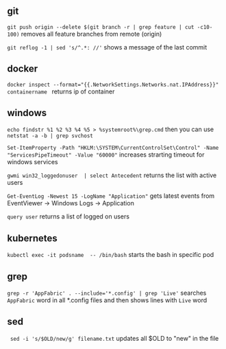 ## git

`git push origin --delete $(git branch -r | grep feature | cut -c10-100)`
removes all feature branches from remote (origin)

`git reflog -1 | sed 's/^.*: //'` shows a message of the last commit


## docker 
`docker inspect --format="{{.NetworkSettings.Networks.nat.IPAddress}}" containername `
returns ip of container 


## windows
`echo findstr %1 %2 %3 %4 %5 > %systemroot%\grep.cmd`  then you can use `netstat -a -b | grep svchost`

`Set-ItemProperty -Path "HKLM:\SYSTEM\CurrentControlSet\Control" -Name "ServicesPipeTimeout" -Value "60000"` increases strarting timeout for windows services

`gwmi win32_loggedonuser  | select Antecedent` returns the list with active users

`Get-EventLog -Newest 15 -LogName "Application"` gets latest events from EventViewer -> Windows Logs -> Application

`query user`  returns a list of logged on users

## kubernetes

`kubectl exec -it podsname  -- /bin/bash` starts the bash in specific pod

## grep

`grep -r 'AppFabric' . --include='*.config' | grep 'Live'` searches `AppFabric` word in all *.config files and then shows lines with `Live` word 

## sed
` sed -i 's/$OLD/new/g' filename.txt` updates all $OLD to "new" in the file
